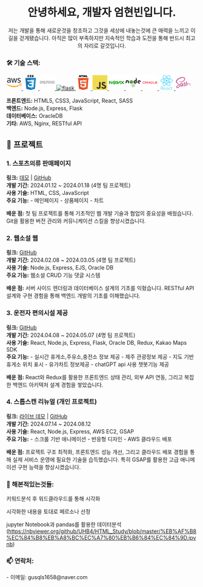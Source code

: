 <h1 align="center">안녕하세요,  개발자 엄현빈입니다.</h1>


<p align="center"> 
저는 개발을 통해 새로운것을 창조하고 그것을 세상에 내놓는것에 큰 매력을 느끼고 이 길을 걷게됐습니다. 
아직은 많이 부족하지만 지속적인 학습과 도전을 통해 반드시 최고의 자리로 갈것입니다.
</p>

<h3 align="left">🛠 기술 스택:</h3>

<p align="left"> <a href="https://aws.amazon.com" target="_blank" rel="noreferrer"> <img src="https://raw.githubusercontent.com/devicons/devicon/master/icons/amazonwebservices/amazonwebservices-original-wordmark.svg" alt="aws" width="40" height="40"/> </a> <a href="https://www.w3schools.com/css/" target="_blank" rel="noreferrer"> <img src="https://raw.githubusercontent.com/devicons/devicon/master/icons/css3/css3-original-wordmark.svg" alt="css3" width="40" height="40"/> </a> <a href="https://expressjs.com" target="_blank" rel="noreferrer"> <img src="https://raw.githubusercontent.com/devicons/devicon/master/icons/express/express-original-wordmark.svg" alt="express" width="40" height="40"/> </a> <a href="https://flask.palletsprojects.com/" target="_blank" rel="noreferrer"> <img src="https://www.vectorlogo.zone/logos/pocoo_flask/pocoo_flask-icon.svg" alt="flask" width="40" height="40"/> </a> <a href="https://www.w3.org/html/" target="_blank" rel="noreferrer"> <img src="https://raw.githubusercontent.com/devicons/devicon/master/icons/html5/html5-original-wordmark.svg" alt="html5" width="40" height="40"/> </a> <a href="https://developer.mozilla.org/en-US/docs/Web/JavaScript" target="_blank" rel="noreferrer"> <img src="https://raw.githubusercontent.com/devicons/devicon/master/icons/javascript/javascript-original.svg" alt="javascript" width="40" height="40"/> </a> <a href="https://www.nginx.com" target="_blank" rel="noreferrer"> <img src="https://raw.githubusercontent.com/devicons/devicon/master/icons/nginx/nginx-original.svg" alt="nginx" width="40" height="40"/> </a> <a href="https://nodejs.org" target="_blank" rel="noreferrer"> <img src="https://raw.githubusercontent.com/devicons/devicon/master/icons/nodejs/nodejs-original-wordmark.svg" alt="nodejs" width="40" height="40"/> </a> <a href="https://www.oracle.com/" target="_blank" rel="noreferrer"> <img src="https://raw.githubusercontent.com/devicons/devicon/master/icons/oracle/oracle-original.svg" alt="oracle" width="40" height="40"/> </a> <a href="https://reactjs.org/" target="_blank" rel="noreferrer"> <img src="https://raw.githubusercontent.com/devicons/devicon/master/icons/react/react-original-wordmark.svg" alt="react" width="40" height="40"/> </a> <a href="https://sass-lang.com" target="_blank" rel="noreferrer"> <img src="https://raw.githubusercontent.com/devicons/devicon/master/icons/sass/sass-original.svg" alt="sass" width="40" height="40"/> </a> </p>


<p align="left">
<strong>프론트엔드:</strong> HTML5, CSS3, JavaScript, React, SASS<br>
<strong>백엔드:</strong> Node.js, Express, Flask<br>
<strong>데이터베이스:</strong> OracleDB<br>
<strong>기타:</strong> AWS, Nginx, RESTful API
</p>

<h2>🚀 프로젝트</h2>

<h3>1. 스포츠의류 판매페이지</h3>
<strong>링크:</strong> <a href="https://uhb4.github.io/TEAMTWO/">데모</a> | <a href="https://github.com/uhB4/TEAMTWO/">GitHub</a><br>
<strong>개발 기간:</strong> 2024.01.12 ~ 2024.01.18 (4명 팀 프로젝트)<br>
<strong>사용 기술:</strong> HTML, CSS, JavaScript<br>
<strong>주요 기능:</strong>
- 메인페이지
- 상품페이지
- 차트


<strong>배운 점:</strong> 첫 팀 프로젝트를 통해 기초적인 웹 개발 기술과 협업의 중요성을 배웠습니다. Git을 활용한 버전 관리와 커뮤니케이션 스킬을 향상시켰습니다.

<h3>2. 웹소설 웹</h3>
<strong>링크:</strong> <a href="https://github.com/UHB4/WebNovelSecondProject">GitHub</a><br>
<strong>개발 기간:</strong> 2024.02.08 ~ 2024.03.05 (4명 팀 프로젝트)<br>
<strong>사용 기술:</strong> Node.js, Express, EJS, Oracle DB<br>
<strong>주요 기능:</strong>
웹소설 CRUD 기능   
댓글 시스템   

   <strong>배운 점:</strong> 서버 사이드 렌더링과 데이터베이스 설계의 기초를 익혔습니다. RESTful API 설계와 구현 경험을 통해 백엔드 개발의 기초를 이해했습니다.

<h3>3. 운전자 편의시설 제공</h3>
<strong>링크:</strong> <a href="https://github.com/UHB4/rest_area/tree/master/client">GitHub</a><br>
<strong>개발 기간:</strong> 2024.04.08 ~ 2024.05.07 (4명 팀 프로젝트)<br>
<strong>사용 기술:</strong> React, Node.js, Express, Flask, Oracle DB, Redux, Kakao Maps SDK<br>
<strong>주요 기능:</strong>
- 실시간 휴게소,주유소,충전소 정보 제공
- 제주 관광정보 제공
- 지도 기반 휴게소 위치 표시
- 유가차트 정보제공
- chatGPT api 사용 챗봇기능 제공

  <strong>배운 점:</strong> React와 Redux를 활용한 프론트엔드 상태 관리, 외부 API 연동, 그리고 복잡한 백엔드 아키텍처 설계 경험을 쌓았습니다.

<h3>4. 스톱스캔 리뉴얼 (개인 프로젝트)</h3>
<strong>링크:</strong> <a href="https://stopscan.store">라이브 데모</a> | <a href="https://github.com/uhB4/stop_scan/">GitHub</a><br>
<strong>개발 기간:</strong> 2024.07.14 ~ 2024.08.12<br>
<strong>사용 기술:</strong> React, Node.js, Express, AWS EC2, GSAP<br>
<strong>주요 기능:</strong>
- 스크롤 기반 애니메이션
- 반응형 디자인
- AWS 클라우드 배포   

<strong>배운 점:</strong> 프로젝트 구조 최적화, 프론트엔드 성능 개선, 그리고 클라우드 배포 경험을 통해 실제 서비스 운영에 필요한 기술을 습득했습니다. 특히 GSAP를 활용한 고급 애니메이션 구현 능력을 향상시켰습니다.

<h3>🌱 해본적있는것들:</h3>
키워드분석 후 워드클라우드를 통해 시각화


시각화한 내용을 토대로 페르소나 선정

jupyter Notebook과 pandas를 활용한 데이터분석 (https://nbviewer.org/github/UHB4/HTML_Study/blob/master/%EB%AF%B8%EC%84%B8%EB%A8%BC%EC%A7%80%EB%B6%84%EC%84%9D.ipynb)

<h3>📫 연락처:</h3>
- 이메일: gusqls1658@naver.com
